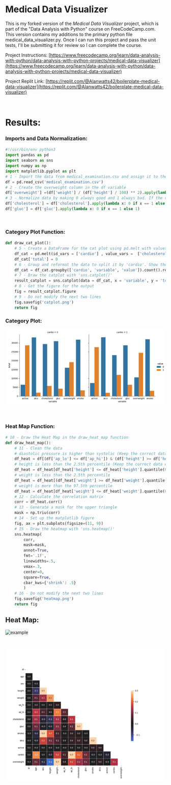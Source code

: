 # Medical Data Visualizer

This is my forked version of the *Medical Data Visualizer* project, which is part of the "Data Analysis with Python" course on FreeCodeCamp.com. This version contains my additions to the primary python file medical_data_visualizer.py. Once I can run this project and pass the unit tests, I'll be submitting it for review so I can complete the course.

Project Instructions:
[https://www.freecodecamp.org/learn/data-analysis-with-python/data-analysis-with-python-projects/medical-data-visualizer](https://www.freecodecamp.org/learn/data-analysis-with-python/data-analysis-with-python-projects/medical-data-visualizer)

Project Replit Link:
[https://replit.com/@Alanwatts42/boilerplate-medical-data-visualizer](https://replit.com/@Alanwatts42/boilerplate-medical-data-visualizer)

<br>

# Results:

### Imports and Data Normalization:
```python
#!/usr/bin/env python3
import pandas as pd
import seaborn as sns
import numpy as np
import matplotlib.pyplot as plt
# 1 - Import the data from medical_examination.csv and assign it to the df variable
df = pd.read_csv('medical_examination.csv')
# 2 - Create the overweight column in the df variable
df['overweight'] =(df['weight'] / (df['height'] / 100) ** 2).apply(lambda x: 1 if x > 25 else 0)
# 3 - Normalize data by making 0 always good and 1 always bad. If the value of cholesterol or gluc is 1, set the value to 0. If the value is more than 1, set the value to 1
df['cholesterol'] = df['cholesterol'].apply(lambda x: 0 if x == 1 else 1)
df['gluc'] = df['gluc'].apply(lambda x: 0 if x == 1 else 1)
```

<br>

### Category Plot Function:
```python
def draw_cat_plot(): 
    # 5 - Create a DataFrame for the cat plot using pd.melt with values from cholesterol, gluc, smoke, alco, active, and overweight in the df_cat variable.
    df_cat = pd.melt(id_vars = ['cardio'] , value_vars =  ['cholesterol', 'gluc', 'smoke', 'alco', 'active', 'overweight'], frame = df)
    df_cat['total'] = 0
    # 6 - Group and reformat the data to split it by 'cardio'. Show the counts of each feature. You will have to rename one of the columns for the catplot to work correctly.
    df_cat = df_cat.groupby(['cardio', 'variable', 'value']).count().reset_index()
    # 7 - Draw the catplot with 'sns.catplot()'
    result_catplot = sns.catplot(data = df_cat, x = 'variable', y = 'total', hue = 'value', col ='cardio', kind ='bar')
    # 8 - Get the figure for the output
    fig = result_catplot.figure
    # 9 - Do not modify the next two lines
    fig.savefig('catplot.png')
    return fig
```


### Category Plot:

![Figure 1](catplot.png)


<br>


### Heat Map Function:
```python
# 10 - Draw the Heat Map in the draw_heat_map function
def draw_heat_map(): 
    # 11 - Clean the data
    # diastolic pressure is higher than systolic (Keep the correct data with (df['ap_lo'] <= df['ap_hi']))
    df_heat = df[(df['ap_lo'] <= df['ap_hi']) & (df['height'] >= df['height'].quantile(0.025))]
    # height is less than the 2.5th percentile (Keep the correct data with (df['height'] >= df['heigth'].quantile(0.025)))
    df_heat = df_heat[df_heat['height'] <= df_heat['height'].quantile(0.975)]
    # weight is less than the 2.5th percentile
    df_heat = df_heat[(df_heat['weight'] >= df_heat['weight'].quantile(0.025))]
    # weight is more than the 97.5th percentile
    df_heat = df_heat[df_heat['weight'] <= df_heat['weight'].quantile(0.975)]
    # 12 - Calculate the correlation matrix
    corr = df_heat.corr()
    # 13 - Generate a mask for the upper triangle
    mask = np.triu(corr)
    # 14 - Set up the matplotlib figure
    fig, ax = plt.subplots(figsize=(11, 9))
    # 15 - Draw the heatmap with 'sns.heatmap()'
    sns.heatmap(
        corr, 
        mask=mask, 
        annot=True, 
        fmt='.1f', 
        linewidths=.5, 
        vmax=.3, 
        center=0, 
        square=True, 
        cbar_kws={'shrink': .5}
        )
    # 16 - Do not modify the next two lines
    fig.savefig('heatmap.png')
    return fig
```

## Heat Map:

![example](examples/Figure_2.png)

<br>

![heat map](heatmap.png)



<br>




